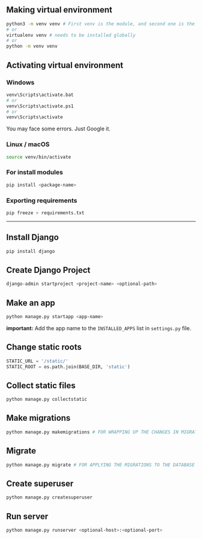 ## Making virtual environment
```bash
python3 -m venv venv # First venv is the module, and second one is the name of the virtual environment
# or
virtualenv venv # needs to be installed globally
# or
python -m venv venv
```
## Activating virtual environment
### Windows
```bash
venv\Scripts\activate.bat
# or
venv\Scripts\activate.ps1
# or
venv\Scripts\activate
```
You may face some errors. Just Google it.
### Linux / macOS
```bash
source venv/bin/activate
```
### For install modules
```bash
pip install <package-name>
```
### Exporting requirements
```bash
pip freeze > requirements.txt
```

---

## Install Django
```bash
pip install django
```
## Create Django Project
```bash
django-admin startproject <project-name> <optional-path>
```
## Make an app
```bash 
python manage.py startapp <app-name>
```
**important:** Add the app name to the `INSTALLED_APPS` list in `settings.py` file.
## Change static roots
```python
STATIC_URL = '/static/'
STATIC_ROOT = os.path.join(BASE_DIR, 'static')
```
## Collect static files
```bash
python manage.py collectstatic
```
## Make migrations
```bash
python manage.py makemigrations # FOR WRAPPING UP THE CHANGES IN MIGRATION FILES OF THE APPS
```
## Migrate
```bash
python manage.py migrate # FOR APPLYING THE MIGRATIONS TO THE DATABASE
```
## Create superuser
```bash
python manage.py createsuperuser
```
## Run server
```bash
python manage.py runserver <optional-host>:<optional-port>
```
